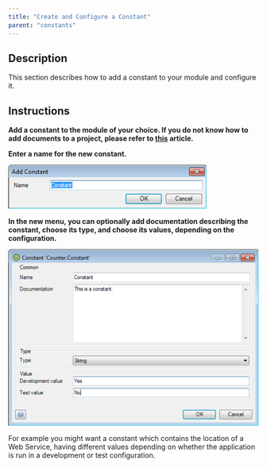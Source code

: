 ```yaml
---
title: "Create and Configure a Constant"
parent: "constants"
---
```

## Description

This section describes how to add a constant to your module and configure it.

## Instructions

 **Add a constant to the module of your choice. If you do not know how to add documents to a project, please refer to [this](add-documents-to-a-module) article.**

 **Enter a name for the new constant.**

![](attachments/2621544/2752574.png)

 **In the new menu, you can optionally add documentation describing the constant, choose its type, and choose its values, depending on the configuration.**

![](attachments/2621544/2752575.png)

For example you might want a constant which contains the location of a Web Service, having different values depending on whether the application is run in a development or test configuration.
